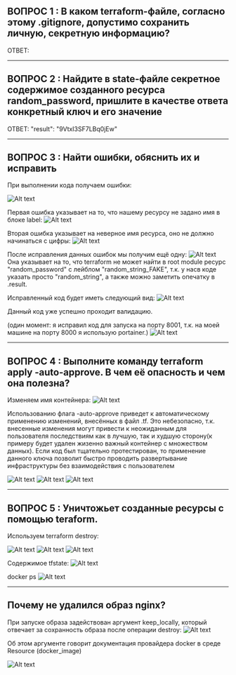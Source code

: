 ## ВОПРОС 1 : В каком terraform-файле, согласно этому .gitignore, допустимо сохранить личную, секретную информацию?
ОТВЕТ:

------

## ВОПРОС 2 : Найдите в state-файле секретное содержимое созданного ресурса random_password, пришлите в качестве ответа конкретный ключ и его значение
ОТВЕТ: "result": "9VtxI3SF7LBq0jEw"

------

## ВОПРОС 3 : Найти ошибки, обяснить их и исправить

При выполнении кода получаем ошибки:

![Alt text](image-2.png)

Первая ошибка указывает на то, что нашему ресурсу не задано имя в блоке label: 
![Alt text](image-1.png)

Вторая ошибка указывает на неверное имя ресурса, оно не должно начинаться с цифры:
![Alt text](image-3.png)

После исправления данных ошибок мы получим ещё одну:
![Alt text](image-4.png)
Она указывает на то, что terraform не может найти в root module ресурс "random_password" с лейблом "random_string_FAKE", т.к. у насв коде указать просто "random_string", а также можно заметить опечатку в .result. 

Исправленный код будет иметь следующий вид:
![Alt text](image-7.png)

Данный код уже успешно проходит валидацию.

(один момент: я исправил код для запуска на порту 8001, т.к. на моей машине на порту 8000 я использую portainer.)
![Alt text](image-6.png)

------

## ВОПРОС 4 : Выполните команду terraform apply -auto-approve. В чем её опасность и чем она полезна?
Изменяем имя контейнера:
![Alt text](image-5.png)

Использованию флага -auto-approve приведет к автоматическому применению изменений, внесённых в файл .tf. Это небезопасно, т.к. внесенные изменения могут привести к неожиданным для пользователя последствиям как в лучшую, так и худшую сторону(к примеру будет удален жизенно важный контейнер с множеством данных). Если код был тщательно протестирован, то применение данного ключа позволит быстро проводить развертывание инфраструктуры без взаимодействия с пользователем

![Alt text](image-8.png)
![Alt text](image-9.png)
![Alt text](image-10.png)

------

## ВОПРОС 5 : Уничтожьет созданные ресурсы с помощью teraform.

Используем terraform destroy:

![Alt text](image-11.png)
![Alt text](image-12.png)
![Alt text](image-13.png)

Содержимое tfstate:
![Alt text](image-14.png)

docker ps
![Alt text](image-15.png)

------
## Почему не удалился образ nginx?
При запуске образа задействован аргумент keep_locally, который отвечает за сохранность образа после операции destroy:
![Alt text](image-17.png)

Об этом аргументе говорит документация провайдера docker в среде Resource (docker_image) 

![Alt text](image-16.png)